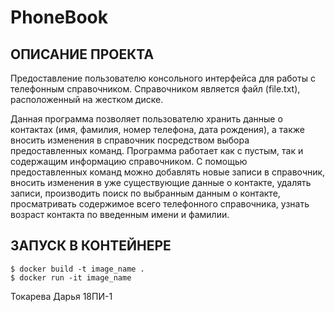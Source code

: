 PhoneBook
==========
ОПИСАНИЕ ПРОЕКТА
-----------------

Предоставление пользователю консольного интерфейса для работы с телефонным справочником. 
Справочником является файл (file.txt), расположенный на жестком диске. 


Данная программа позволяет пользователю хранить данные о контактах (имя, фамилия, номер телефона, дата рождения), 
а также вносить изменения в справочник посредством выбора предоставленных команд.
Программа работает как с пустым, так и содержащим информацию справочником.
С помощью предоставленных команд можно добавлять новые записи в справочник, 
вносить изменения в уже существующие данные о контакте, удалять записи, производить поиск по выбранным данным о контакте,
просматривать содержимое всего телефонного справочника, узнать возраст контакта по введенным имени и фамилии.

ЗАПУСК В КОНТЕЙНЕРЕ
-------------------
    $ docker build -t image_name .
    $ docker run -it image_name

Токарева Дарья 18ПИ-1